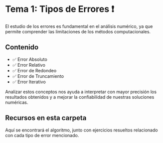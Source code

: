 # Tema 1: Tipos de Errores ❗

El estudio de los errores es fundamental en el análisis numérico, ya que permite comprender las limitaciones de los métodos computacionales.

## Contenido

- ✅ Error Absoluto
- ✅ Error Relativo
- ✅ Error de Redondeo
- ✅ Error de Truncamiento
- ✅ Error Iterativo

Analizar estos conceptos nos ayuda a interpretar con mayor precisión los resultados obtenidos y a mejorar la confiabilidad de nuestras soluciones numéricas.

## Recursos en esta carpeta

Aquí se encontrará el algoritmo, junto con ejercicios resueltos relacionado con cada tipo de error mencionado.
